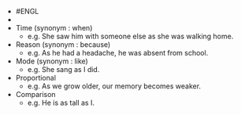 - #ENGL
-
- Time (synonym : when)
	- e.g. She saw him with someone else as she was walking home.
- Reason (synonym : because)
	- e.g. As he had a headache, he was absent from school.
- Mode (synonym : like)
	- e.g. She sang as I did.
- Proportional
	- e.g. As we grow older, our memory becomes weaker.
- Comparison
	- e.g. He is as tall as I.